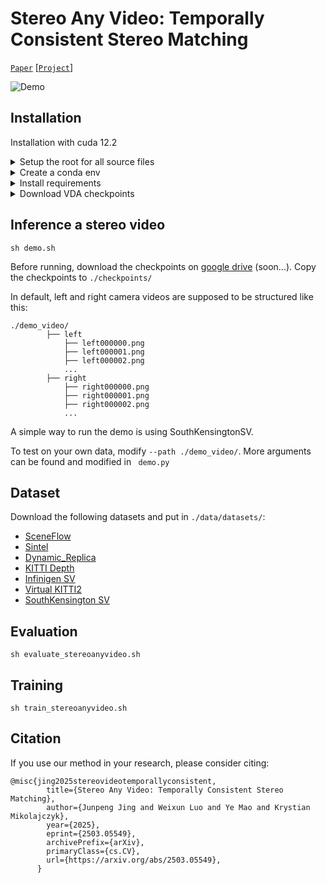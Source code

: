 # Stereo Any Video: Temporally Consistent Stereo Matching

[`Paper`](https://arxiv.org/abs/2503.05549) [[`Project`](https://tomtomtommi.github.io/StereoAnyVideo/)]

![Demo](./assets/stereoanyvideo.gif)


## Installation

Installation with cuda 12.2

<details>
  <summary>Setup the root for all source files</summary>
  <pre><code>
    git clone https://github.com/tomtomtommi/stereoanyvideo
    cd stereoanyvideo
    export PYTHONPATH=`(cd ../ && pwd)`:`pwd`:$PYTHONPATH
  </code></pre>
</details>

<details>
  <summary>Create a conda env</summary>
  <pre><code>
    conda create -n sav python=3.10
    conda activate sav
  </code></pre>
</details>

<details>
  <summary>Install requirements</summary>
  <pre><code>
    conda install pytorch==2.1.1 torchvision==0.16.1 torchaudio==2.1.1 pytorch-cuda=12.1 -c pytorch -c nvidia
    pip install pip==24.0
    pip install pytorch_lightning==1.6.0
    pip install iopath
    conda install -c bottler nvidiacub
    pip install scikit-image matplotlib imageio plotly opencv-python
    conda install -c fvcore -c conda-forge fvcore
    pip install black usort flake8 flake8-bugbear flake8-comprehensions
    conda install pytorch3d -c pytorch3d
    pip install -r requirements.txt
    pip install timm
  </code></pre>
</details>

<details>
  <summary>Download VDA checkpoints</summary>
  <pre><code>
    cd models/Video-Depth-Anything
    sh get_weights.sh
  </code></pre>
</details>

## Inference a stereo video

```
sh demo.sh
```
Before running, download the checkpoints on [google drive](https://drive.google.com/drive/folders/1c7L065dcBWhCYYjWYo2edGOG605PnpXv?usp=sharing) (soon...). 
Copy the checkpoints to `./checkpoints/`

In default, left and right camera videos are supposed to be structured like this:
```none
./demo_video/
        ├── left
            ├── left000000.png
            ├── left000001.png
            ├── left000002.png
            ...
        ├── right
            ├── right000000.png
            ├── right000001.png
            ├── right000002.png
            ...
```

A simple way to run the demo is using SouthKensingtonSV.

To test on your own data, modify `--path ./demo_video/`. More arguments can be found and modified in ` demo.py`

## Dataset

Download the following datasets and put in `./data/datasets/`:
 - [SceneFlow](https://lmb.informatik.uni-freiburg.de/resources/datasets/SceneFlowDatasets.en.html)
 - [Sintel](http://sintel.is.tue.mpg.de/stereo)
 - [Dynamic_Replica](https://dynamic-stereo.github.io/)
 - [KITTI Depth](https://www.cvlibs.net/datasets/kitti/eval_depth_all.php)
 - [Infinigen SV](https://tomtomtommi.github.io/BiDAVideo/)
 - [Virtual KITTI2](https://europe.naverlabs.com/proxy-virtual-worlds-vkitti-2/)
 - [SouthKensington SV](https://tomtomtommi.github.io/BiDAVideo/)


## Evaluation
```
sh evaluate_stereoanyvideo.sh
```

## Training
```
sh train_stereoanyvideo.sh
```

## Citation 
If you use our method in your research, please consider citing:
```
@misc{jing2025stereovideotemporallyconsistent,
        title={Stereo Any Video: Temporally Consistent Stereo Matching}, 
        author={Junpeng Jing and Weixun Luo and Ye Mao and Krystian Mikolajczyk},
        year={2025},
        eprint={2503.05549},
        archivePrefix={arXiv},
        primaryClass={cs.CV},
        url={https://arxiv.org/abs/2503.05549}, 
      }
```
